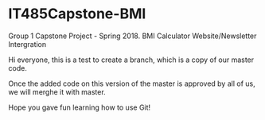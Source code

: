 # IT485Capstone-BMI
Group 1 Capstone Project - Spring 2018. BMI Calculator Website/Newsletter Intergration

Hi everyone, this is a test to create a branch, which is a copy of our master code. 

Once the added code on this version of the master is approved by all of us, we will merghe it with master.

Hope you gave fun learning how to use Git!
